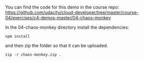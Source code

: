 You can find the code for this demo in the course repo: https://github.com/udacity/cloud-developer/tree/master/course-04/exercises/c4-demos-master/04-chaos-monkey

In the 04-chaos-monkey directory install the dependencies:

`npm install`

and then zip the folder so that it can be uploaded.

`zip -r chaos-monkey.zip .`
